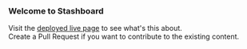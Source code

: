 ### Welcome to Stashboard

Visit the [deployed live page](https://intergalacticpenguin.github.io/stashboard/) to see what's this about.<br>
Create a Pull Request if you want to contribute to the existing content.
